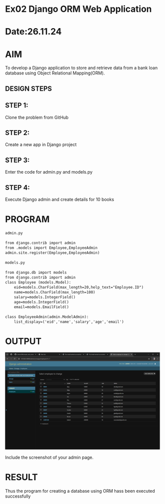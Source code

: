 # Ex02 Django ORM Web Application
# Date:26.11.24
# AIM
To develop a Django application to store and retrieve data from a bank loan database using Object Relational Mapping(ORM).

## DESIGN STEPS
## STEP 1:
Clone the problem from GitHub

## STEP 2:
Create a new app in Django project

## STEP 3:
Enter the code for admin.py and models.py

## STEP 4:
Execute Django admin and create details for 10 books

# PROGRAM 
```
admin.py

from django.contrib import admin
from .models import Employee,EmployeeAdmin
admin.site.register(Employee,EmployeeAdmin)

models.py

from django.db import models
from django.contrib import admin
class Employee (models.Model):
    eid=models.CharField(max_length=20,help_text="Employee.ID")
    name=models.CharField(max_length=100)
    salary=models.IntegerField()
    age=models.IntegerField()
    email=models.EmailField()
    
class EmployeeAdmin(admin.ModelAdmin):
    list_display=('eid','name','salary','age','email')
```
# OUTPUT
![alt text](<Screenshot 2024-11-26 173604.png>)

Include the screenshot of your admin page.

# RESULT
Thus the program for creating a database using ORM hass been executed successfully
